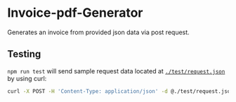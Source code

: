 # Invoice-pdf-Generator
Generates an invoice from provided json data via post request.
## Testing


`npm run test` will send sample request data located at [`./test/request.json`](,/test/request.json) by using curl:
```sh
curl -X POST -H 'Content-Type: application/json' -d @./test/request.json http://localhost:3002 --output ./test/result/result.pdf
```